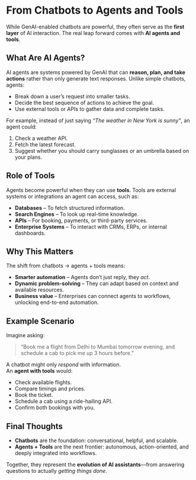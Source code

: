 # From Chatbots to Agents and Tools  

While GenAI-enabled chatbots are powerful, they often serve as the **first layer** of AI interaction. The real leap forward comes with **AI agents and tools**.  

## What Are AI Agents?  
AI agents are systems powered by GenAI that can **reason, plan, and take actions** rather than only generate text responses. Unlike simple chatbots, agents:  
- Break down a user’s request into smaller tasks.  
- Decide the best sequence of actions to achieve the goal.  
- Use external tools or APIs to gather data and complete tasks.  

For example, instead of just saying *“The weather in New York is sunny”*, an agent could:  
1. Check a weather API.  
2. Fetch the latest forecast.  
3. Suggest whether you should carry sunglasses or an umbrella based on your plans.  

## Role of Tools  
Agents become powerful when they can use **tools**. Tools are external systems or integrations an agent can access, such as:  
- **Databases** – To fetch structured information.  
- **Search Engines** – To look up real-time knowledge.  
- **APIs** – For booking, payments, or third-party services.  
- **Enterprise Systems** – To interact with CRMs, ERPs, or internal dashboards.  

## Why This Matters  
The shift from chatbots → agents + tools means:  
- **Smarter automation** – Agents don’t just reply, they *act*.  
- **Dynamic problem-solving** – They can adapt based on context and available resources.  
- **Business value** – Enterprises can connect agents to workflows, unlocking end-to-end automation.  

## Example Scenario  
Imagine asking:  
> “Book me a flight from Delhi to Mumbai tomorrow evening, and schedule a cab to pick me up 3 hours before.”  

A chatbot might only *respond* with information.  
An **agent with tools** would:  
- Check available flights.  
- Compare timings and prices.  
- Book the ticket.  
- Schedule a cab using a ride-hailing API.  
- Confirm both bookings with you.  

## Final Thoughts  
- **Chatbots** are the foundation: conversational, helpful, and scalable.  
- **Agents + Tools** are the next frontier: autonomous, action-oriented, and deeply integrated into workflows.  

Together, they represent the **evolution of AI assistants**—from answering questions to actually *getting things done*.  
